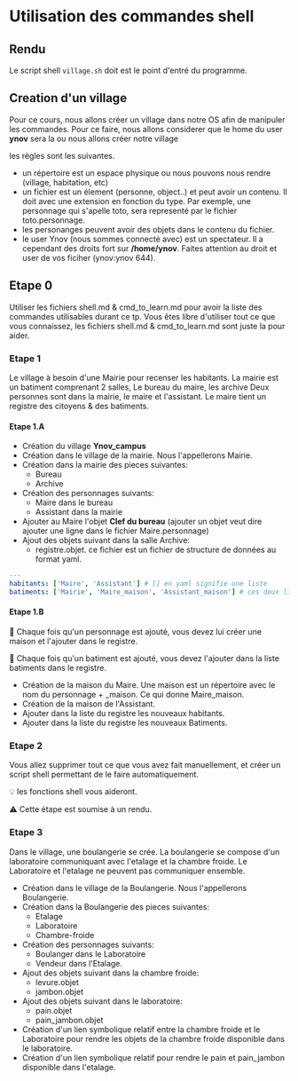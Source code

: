 # Utilisation des commandes shell 

## Rendu
Le script shell `village.sh` doit est le point d'entré du programme.

## Creation d'un village

Pour ce cours, nous allons créer un village dans notre OS afin de manipuler les commandes.
Pour ce faire, nous allons considerer que le home du user **ynov** sera la ou nous allons créer notre village

les règles sont les suivantes.

* un répertoire est un espace physique ou nous pouvons nous rendre (village, habitation, etc)
* un fichier est un élement (personne, object..) et peut avoir un contenu. Il doit avec une extension en fonction du type. Par exemple, une personnage qui s'apelle toto, sera representé par le fichier toto.personnage.
* les personanges peuvent avoir des objets dans le contenu du fichier.
* le user Ynov (nous sommes connecté avec) est un spectateur. Il a cependant des droits fort sur **/home/ynov**. Faites attention au droit et user de vos ficiher (ynov:ynov 644).
 
## Etape 0

Utiliser les fichiers shell.md & cmd_to_learn.md pour avoir la liste des commandes utilisables durant ce tp.
Vous êtes libre d'utiliser tout ce que vous connaissez, les fichiers shell.md & cmd_to_learn.md sont juste la pour aider.

### Etape 1

Le village à besoin d'une Mairie pour recenser les habitants.
La mairie est un batiment comprenant 2 salles, Le bureau du maire, les archive
Deux personnes sont dans la mairie, le maire et l'assistant.
Le maire tient un registre des citoyens & des batiments.

#### Etape 1.A
* Création du village **Ynov_campus**
* Création dans le village de la mairie. Nous l'appellerons Mairie.
* Création dans la mairie des pieces suivantes:
  * Bureau
  * Archive
* Création des personnages suivants:
  * Maire dans le bureau
  * Assistant dans la mairie
* Ajouter au Maire l'objet **Clef du bureau** (ajouter un objet veut dire ajouter une ligne dans le fichier Maire.personnage)
* Ajout des objets suivant dans la salle Archive:
  * registre.objet. ce fichier est un fichier de structure de données au format yaml.
  
````YAML
---
habitants: ['Maire', 'Assistant'] # [] en yaml signifie une liste
batiments: ['Mairie', 'Maire_maison', 'Assistant_maison'] # ces deux liste sont des listes de strings
````

#### Etape 1.B

🔑 Chaque fois qu'un personnage est ajouté, vous devez lui créer une maison et l'ajouter dans le registre.

🔑 Chaque fois qu'un batiment est ajouté, vous devez l'ajouter dans la liste batiments dans le registre.

* Création de la maison du Maire. Une maison est un répertoire avec le nom du personnage + _maison. Ce qui donne Maire_maison.
* Création de la maison de l'Assistant.
* Ajouter dans la liste du registre les nouveaux habitants.
* Ajouter dans la liste du registre les nouveaux Batiments.

### Etape 2
 Vous allez supprimer tout ce que vous avez fait manuellement, et créer un script shell permettant de le faire automatiquement.

 💡 les fonctions shell vous aideront.

⚠️ Cette étape est soumise à un rendu.

### Etape 3
Dans le village, une boulangerie se crée. La boulangerie se compose d'un laboratoire communiquant avec l'etalage et la chambre froide.
Le Laboratoire et l'etalage ne peuvent pas communiquer ensemble.

* Création dans le village de la Boulangerie. Nous l'appellerons Boulangerie.
* Création dans la Boulangerie des pieces suivantes:
  * Etalage
  * Laboratoire
  * Chambre-froide
* Création des personnages suivants:
  * Boulanger dans le Laboratoire
  * Vendeur dans l'Etalage.
* Ajout des objets suivant dans la chambre froide:
  * levure.objet
  * jambon.objet
* Ajout des objets suivant dans le laboratoire:
  * pain.objet
  * pain_jambon.objet
* Création d'un lien symbolique relatif entre la chambre froide et le Laboratoire pour rendre les objets de la chambre froide disponible dans le laboratoire.
* Création d'un lien symbolique relatif pour rendre le pain et pain_jambon disponible dans l'etalage.
